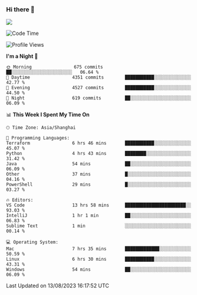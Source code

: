 ### Hi there 👋

<!--
**JJAYCHEN1e/jjaychen1e** is a ✨ _special_ ✨ repository because its `README.md` (this file) appears on your GitHub profile.

Here are some ideas to get you started:

- 🔭 I’m currently working on ...
- 🌱 I’m currently learning ...
- 👯 I’m looking to collaborate on ...
- 🤔 I’m looking for help with ...
- 💬 Ask me about ...
- 📫 How to reach me: ...
- 😄 Pronouns: ...
- ⚡ Fun fact: ...
-->

[![](https://github-readme-stats.vercel.app/api?username=jjaychen1e&show_icons=true)](https://github.com/jjaychen1e/github-readme-stats?count_private=true)

<!--START_SECTION:waka-->
![Code Time](http://img.shields.io/badge/Code%20Time-845%20hrs%2054%20mins-blue)

![Profile Views](http://img.shields.io/badge/Profile%20Views-0-blue)

**I'm a Night 🦉** 

```text
🌞 Morning                675 commits         ██░░░░░░░░░░░░░░░░░░░░░░░   06.64 % 
🌆 Daytime                4351 commits        ███████████░░░░░░░░░░░░░░   42.77 % 
🌃 Evening                4527 commits        ███████████░░░░░░░░░░░░░░   44.50 % 
🌙 Night                  619 commits         ██░░░░░░░░░░░░░░░░░░░░░░░   06.09 % 
```


📊 **This Week I Spent My Time On** 

```text
🕑︎ Time Zone: Asia/Shanghai

💬 Programming Languages: 
Terraform                6 hrs 46 mins       ███████████░░░░░░░░░░░░░░   45.07 % 
Python                   4 hrs 43 mins       ████████░░░░░░░░░░░░░░░░░   31.42 % 
Java                     54 mins             ██░░░░░░░░░░░░░░░░░░░░░░░   06.09 % 
Other                    37 mins             █░░░░░░░░░░░░░░░░░░░░░░░░   04.16 % 
PowerShell               29 mins             █░░░░░░░░░░░░░░░░░░░░░░░░   03.27 % 

🔥 Editors: 
VS Code                  13 hrs 58 mins      ███████████████████████░░   93.03 % 
IntelliJ                 1 hr 1 min          ██░░░░░░░░░░░░░░░░░░░░░░░   06.83 % 
Sublime Text             1 min               ░░░░░░░░░░░░░░░░░░░░░░░░░   00.14 % 

💻 Operating System: 
Mac                      7 hrs 35 mins       █████████████░░░░░░░░░░░░   50.59 % 
Linux                    6 hrs 30 mins       ███████████░░░░░░░░░░░░░░   43.31 % 
Windows                  54 mins             ██░░░░░░░░░░░░░░░░░░░░░░░   06.09 % 
```


 Last Updated on 13/08/2023 16:17:52 UTC
<!--END_SECTION:waka-->
